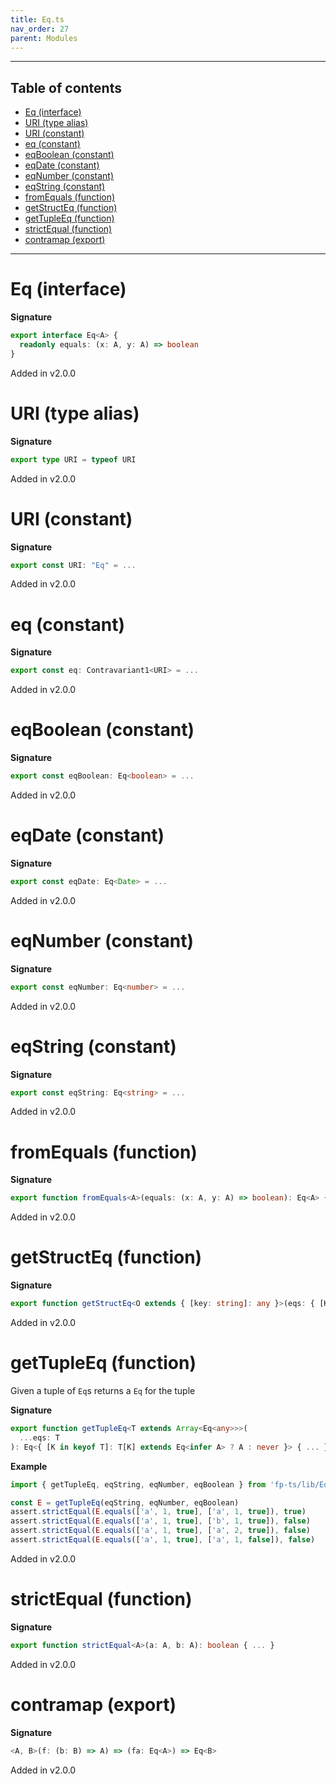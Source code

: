 ```yaml
---
title: Eq.ts
nav_order: 27
parent: Modules
---
```


---

<h2 class="text-delta">Table of contents</h2>

- [Eq (interface)](#eq-interface)
- [URI (type alias)](#uri-type-alias)
- [URI (constant)](#uri-constant)
- [eq (constant)](#eq-constant)
- [eqBoolean (constant)](#eqboolean-constant)
- [eqDate (constant)](#eqdate-constant)
- [eqNumber (constant)](#eqnumber-constant)
- [eqString (constant)](#eqstring-constant)
- [fromEquals (function)](#fromequals-function)
- [getStructEq (function)](#getstructeq-function)
- [getTupleEq (function)](#gettupleeq-function)
- [strictEqual (function)](#strictequal-function)
- [contramap (export)](#contramap-export)

---

# Eq (interface)

**Signature**

```ts
export interface Eq<A> {
  readonly equals: (x: A, y: A) => boolean
}
```

Added in v2.0.0

# URI (type alias)

**Signature**

```ts
export type URI = typeof URI
```

Added in v2.0.0

# URI (constant)

**Signature**

```ts
export const URI: "Eq" = ...
```

Added in v2.0.0

# eq (constant)

**Signature**

```ts
export const eq: Contravariant1<URI> = ...
```

Added in v2.0.0

# eqBoolean (constant)

**Signature**

```ts
export const eqBoolean: Eq<boolean> = ...
```

Added in v2.0.0

# eqDate (constant)

**Signature**

```ts
export const eqDate: Eq<Date> = ...
```

Added in v2.0.0

# eqNumber (constant)

**Signature**

```ts
export const eqNumber: Eq<number> = ...
```

Added in v2.0.0

# eqString (constant)

**Signature**

```ts
export const eqString: Eq<string> = ...
```

Added in v2.0.0

# fromEquals (function)

**Signature**

```ts
export function fromEquals<A>(equals: (x: A, y: A) => boolean): Eq<A> { ... }
```

Added in v2.0.0

# getStructEq (function)

**Signature**

```ts
export function getStructEq<O extends { [key: string]: any }>(eqs: { [K in keyof O]: Eq<O[K]> }): Eq<O> { ... }
```

Added in v2.0.0

# getTupleEq (function)

Given a tuple of `Eq`s returns a `Eq` for the tuple

**Signature**

```ts
export function getTupleEq<T extends Array<Eq<any>>>(
  ...eqs: T
): Eq<{ [K in keyof T]: T[K] extends Eq<infer A> ? A : never }> { ... }
```

**Example**

```ts
import { getTupleEq, eqString, eqNumber, eqBoolean } from 'fp-ts/lib/Eq'

const E = getTupleEq(eqString, eqNumber, eqBoolean)
assert.strictEqual(E.equals(['a', 1, true], ['a', 1, true]), true)
assert.strictEqual(E.equals(['a', 1, true], ['b', 1, true]), false)
assert.strictEqual(E.equals(['a', 1, true], ['a', 2, true]), false)
assert.strictEqual(E.equals(['a', 1, true], ['a', 1, false]), false)
```

Added in v2.0.0

# strictEqual (function)

**Signature**

```ts
export function strictEqual<A>(a: A, b: A): boolean { ... }
```

Added in v2.0.0

# contramap (export)

**Signature**

```ts
<A, B>(f: (b: B) => A) => (fa: Eq<A>) => Eq<B>
```

Added in v2.0.0
